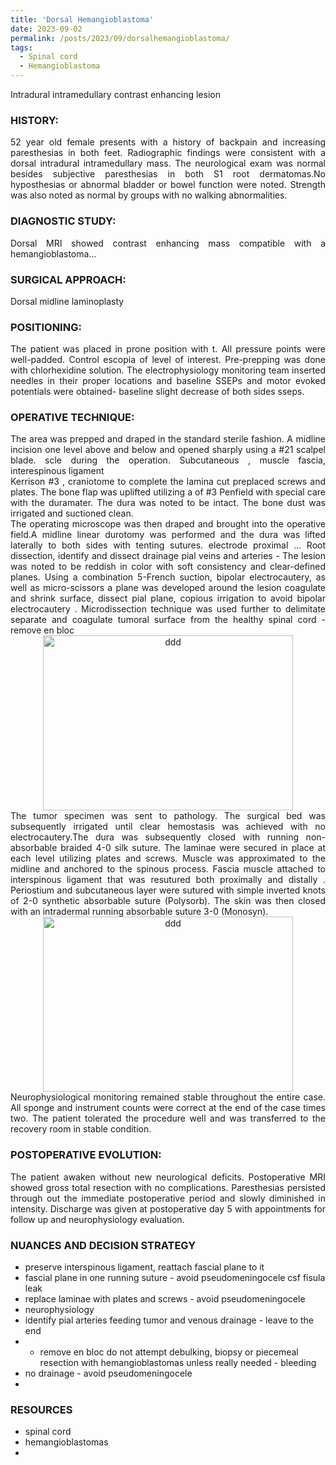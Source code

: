 ```yaml
---
title: 'Dorsal Hemangioblastoma'
date: 2023-09-02
permalink: /posts/2023/09/dorsalhemangioblastoma/
tags:
  - Spinal cord
  - Hemangioblastoma
---
```

Intradural intramedullary contrast enhancing lesion


### HISTORY: 
<div style="text-align: justify"> 52 year old female presents with a history of backpain and increasing paresthesias in both feet. Radiographic findings were consistent with a dorsal intradural intramedullary mass. The neurological exam was normal besides subjective paresthesias in both S1 root dermatomas.No hyposthesias or abnormal bladder or bowel function were noted. Strength was also noted as normal by groups with no walking abnormalities. </div> 

### DIAGNOSTIC STUDY: 
<div style="text-align: justify"> Dorsal MRI showed contrast enhancing mass compatible with 
  a hemangioblastoma... </div> 


### SURGICAL APPROACH:
Dorsal midline laminoplasty

### POSITIONING: 
<div style="text-align: justify"> The patient was placed in prone position 
  with t. All pressure points were well-padded. Control escopia of level of interest. 
  Pre-prepping was done with chlorhexidine solution. The electrophysiology monitoring team inserted needles in their proper locations and 
  baseline SSEPs and motor evoked potentials were obtained-  baseline slight decrease of both sides sseps. </div> 

### OPERATIVE TECHNIQUE:
<div style="text-align: justify"> The area was prepped and draped in the standard sterile fashion. A midline incision one level above and below and opened sharply using a #21 scalpel blade. scle during the operation. Subcutaneous , muscle fascia, interespinous ligament </div> 

<div style="text-align: justify"> Kerrison #3 , craniotome to complete the lamina cut preplaced screws and plates. The bone flap was uplifted utilizing a  of #3 Penfield with special care with the duramater. The dura was noted to be intact. The bone dust was irrigated and suctioned clean.  </div> 

<div style="text-align: justify"> The operating microscope was then draped and brought into the operative field.A midline linear durotomy was performed and the dura was lifted laterally to both sides with tenting sutures. electrode proximal ... Root dissection, identify and dissect drainage pial veins and arteries - The lesion was noted to be reddish in color with soft consistency and clear-defined planes. 
  Using a combination 5-French suction, bipolar electrocautery, as well as micro-scissors a plane was developed around the lesion  coagulate and shrink surface, dissect pial plane, copious irrigation to avoid bipolar electrocautery . Microdissection technique was used further to delimitate separate and coagulate tumoral surface from the healthy spinal cord - remove en bloc </div> 

<div align="center">
       <img src="https://lsainzvillalba.github.io/images/hemangioblastoma1.png" alt="ddd" width="400" height="280">
   </div>
   
<div style="text-align: justify"> The tumor specimen was sent to pathology. The surgical bed was subsequently irrigated until clear hemostasis was achieved with no electrocautery.The dura was subsequently closed with running non-absorbable braided 4-0 silk suture. The laminae were secured in place at each level utilizing plates and screws. Muscle was approximated to the midline and anchored to the spinous process. Fascia muscle attached to interspinous ligament that was resutured both proximally and distally . Periostium and subcutaneous layer were sutured with simple inverted 
  knots of 2-0 synthetic absorbable suture (Polysorb). The skin was then closed with an intradermal running absorbable suture 3-0 
  (Monosyn). </div> 

<div align="center">
       <img src="https://lsainzvillalba.github.io/images/hemangioblastoma2.png" alt="ddd" width="400" height="280">
   </div>
   
<div style="text-align: justify"> Neurophysiological monitoring remained stable throughout the entire case. All sponge and instrument counts were correct at the end of the case times two. The patient tolerated the procedure well and was transferred 
  to the recovery room in stable condition.</div> 

### POSTOPERATIVE EVOLUTION: 
<div style="text-align: justify"> The patient awaken without new neurological deficits. Postoperative MRI showed gross total resection with no complications. Paresthesias persisted through out the immediate postoperative period and slowly diminished in intensity. Discharge was given at postoperative day 5 with appointments for follow up and neurophysiology evaluation. </div> 

### NUANCES AND DECISION STRATEGY
- preserve interspinous ligament, reattach fascial plane to it
- fascial plane in one running suture - avoid pseudomeningocele csf fisula leak
- replace laminae with plates and screws - avoid pseudomeningocele
- neurophysiology
- identify pial arteries feeding tumor and venous drainage - leave to the end
- - remove en bloc do not attempt debulking, biopsy or piecemeal resection with hemangioblastomas unless really needed - bleeding
- no drainage - avoid pseudomeningocele
- 
  
  

### RESOURCES
- spinal cord
- hemangioblastomas
- 
